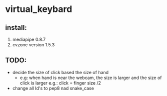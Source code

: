 # virtual_keybard
## install:
1. mediapipe 0.8.7
2. cvzone version 1.5.3

## TODO:
* decide the size of click based the size of hand 
  * e.g: when hand is near the webcam, the size is larger and the size of click is larger 
   e.g.: click = finger size /2 
* change all Id's to pep8 nad snake_case

